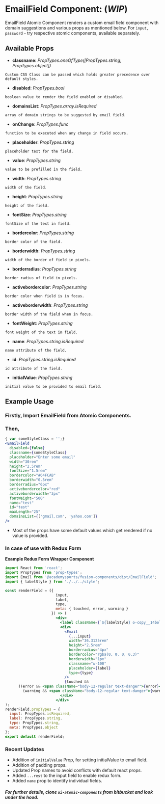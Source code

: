 # EmailField Component: (**_WIP_**)

EmailField Atomic Component renders a custom email field component with domain suggestions and various props as mentioned below. For ```input, password``` - try respective atomic components, available separately.

## Available Props

* **classname**: *PropTypes.oneOfType([PropTypes.string, PropTypes.object])* 

```Custom CSS Class can be passed which holds greater precedence over default styles.```

* **disabled**: *PropTypes.bool*

```boolean value to render the field enabled or disabled.```

* **domainsList**: *PropTypes.array.isRequired*

```array of domain strings to be suggested by email field.```

* **onChange**: *PropTypes.func*

```function to be executed when any change in field occurs.```

* **placeholder**: *PropTypes.string*

```placeholder text for the field.```

* **value**: *PropTypes.string*

```value to be prefilled in the field.```

* **width**: *PropTypes.string*

```width of the field.```

* **height**: *PropTypes.string*

```height of the field.```

* **fontSize**: *PropTypes.string*

```fontSize of the text in field.```

* **bordercolor**: *PropTypes.string*

```border color of the field.```

* **borderwidth**: *PropTypes.string*

```width of the border of field in pixels.```

* **borderradius**: *PropTypes.string* 

```border radius of field in pixels.```

* **activebordercolor**: *PropTypes.string* 

```border color when field is in focus.```

* **activeborderwidth**: *PropTypes.string*

```border width of the field when in focus.```

* **fontWeight**: *PropTypes.string*

```font weight of the text in field.```

* **name**: *PropTypes.string.isRequired*

```name attribute of the field.```

* **id**: *PropTypes.string.isRequired*

```id attribute of the field.```

* **initialValue**: *PropTypes.string*

```initial value to be provided to email field.```

## Example Usage

### Firstly, Import EmailField from Atomic Components.

### Then,

``` jsx
{ var someStyleClass = '';}
<EmailField 
  disabled={false} 
  classname={someStyleClass}
  placeholder="Enter some email" 
  width="30rem" 
  height="2.5rem" 
  fontSize="1.5rem" 
  bordercolor="#64FCAB" 
  borderwidth="0.5rem" 
  borderradius="6px" 
  activebordercolor="red" 
  activeborderwidth="3px" 
  fontWeight="500" 
  name="test"
  id="test"
  maxLength="25"
  domainsList={['gmail.com', 'yahoo.com']}
/>
```

* Most of the props have some default values which get rendered if no value is provided. 

### In case of use with Redux Form

**Example Redux Form Wrapper Component**

```jsx static
import React from 'react';
import PropTypes from 'prop-types';
import Email from '@academysports/fusion-components/dist/EmailField';
import { labelStyle } from './../../style';

const renderField = ({
                       input,
                       label,
                       type,
                       meta: { touched, error, warning }
                     }) => (
                       <div>
                         <label className={`${labelStyle} o-copy__14bold p-quarter`}>{label}</label>
                         <div>
                           <Email
                             {...input}
                             width="36.3125rem"
                             height="2.5rem"
                             borderradius="4px"
                             bordercolor="rgba(0, 0, 0, 0.3)"
                             borderwidth="1px"
                             classname="w-100"
                             placeholder={label}
                             type={type}
                           />
                           {touched &&
      ((error && <span className="body-12-regular text-danger">{error}</span>) ||
        (warning && <span className="body-12-regular text-danger">{warning}</span>))}
                         </div>
                       </div>
);
renderField.propTypes = {
  input: PropTypes.isRequired,
  label: PropTypes.string,
  type: PropTypes.string,
  meta: PropTypes.object
};
export default renderField;

```
### Recent Updates
* Addition of ```initialValue``` Prop, for setting initialValue to email field.
* Addition of padding props.
* Updated Prop names to avoid conflicts with default react props.
* Added ```...rest``` to the input field to enable redux form.
* Added ```name``` prop to identify individual fields. 

##### For further details, clone ```ui-atomic-components``` from bitbucket and look under the hood. 